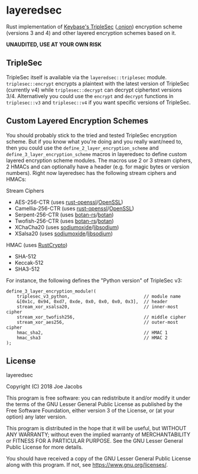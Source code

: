layeredsec
==========
Rust implementation of [Keybase's TripleSec][1] ([.onion][2]) encryption scheme
(versions 3 and 4) and other layered encryption schemes based on it. 

**UNAUDITED, USE AT YOUR OWN RISK**

TripleSec
---------
TripleSec itself is available via the `layeredsec::triplesec` module.
`triplesec::encrypt` encrypts a plaintext with the latest version of TripleSec
(currently v4) while `triplesec::decrypt` can decrypt ciphertext versions 3/4.
Alternatively you could use the `encrypt` and `decrypt` functions in
`triplesec::v3` and `triplesec::v4` if you want specific versions of TripleSec.

Custom Layered Encryption Schemes
---------------------------------
You should probably stick to the tried and tested TripleSec encryption scheme.
But if you know what you're doing and you really want/need to, then you could
use the `define_2_layer_encryption_scheme` and
`define_3_layer_encryption_scheme` macros in layeredsec to define custom layered
encryption scheme modules. The macros use 2 or 3 stream ciphers, 2 HMACs and can
optionally have a header (e.g. for magic bytes or version numbers). Right now
layeredsec has the following stream ciphers and HMACs:

Stream Ciphers

* AES-256-CTR (uses [rust-openssl][3]/[OpenSSL][4])
* Camellia-256-CTR (uses [rust-openssl][3]/[OpenSSL][4])
* Serpent-256-CTR (uses [botan-rs][5]/[botan][6])
* Twofish-256-CTR (uses [botan-rs][5]/[botan][6])
* XChaCha20 (uses [sodiumoxide][7]/[libsodium][8])
* XSalsa20 (uses [sodiumoxide][7]/[libsodium][8])

HMAC (uses [RustCrypto][9])

* SHA-512
* Keccak-512
* SHA3-512

For instance, the following defines the "Python version" of TripleSec v3:

    define_3_layer_encryption_module!(
        triplesec_v3_python,                            // module name
        &[0x1c, 0x94, 0xd7, 0xde, 0x0, 0x0, 0x0, 0x3],  // header
        stream_xor_xsalsa20,                            // inner-most cipher
        stream_xor_twofish256,                          // middle cipher
        stream_xor_aes256,                              // outer-most cipher
        hmac_sha2,                                      // HMAC 1
        hmac_sha3                                       // HMAC 2
    );

License
-------
layeredsec

Copyright (C) 2018 Joe Jacobs

This program is free software: you can redistribute it and/or modify it under
the terms of the GNU Lesser General Public License as published by the Free
Software Foundation, either version 3 of the License, or (at your option) any
later version.

This program is distributed in the hope that it will be useful, but WITHOUT ANY
WARRANTY; without even the implied warranty of MERCHANTABILITY or FITNESS FOR A
PARTICULAR PURPOSE. See the GNU Lesser General Public License for more details.

You should have received a copy of the GNU Lesser General Public License along
with this program. If not, see <https://www.gnu.org/licenses/>.

[1]: https://keybase.io/triplesec/
[2]: http://fncuwbiisyh6ak3i.onion/triplesec/
[3]: https://github.com/sfackler/rust-openssl/
[4]: https://www.openssl.org/
[5]: https://github.com/randombit/botan-rs/
[6]: https://botan.randombit.net/
[7]: https://github.com/sodiumoxide/sodiumoxide/
[8]: https://libsodium.org/
[9]: https://github.com/RustCrypto/
